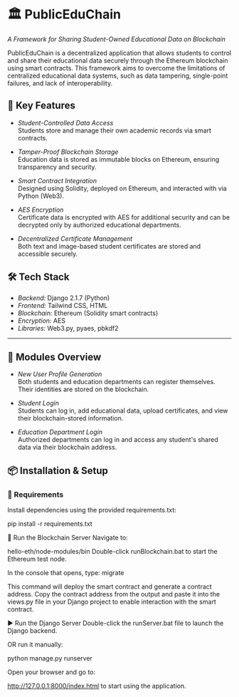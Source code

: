 # 🏛 PublicEduChain

*A Framework for Sharing Student-Owned Educational Data on Blockchain*

PublicEduChain is a decentralized application that allows students to control and share their educational data securely through the Ethereum blockchain using smart contracts. This framework aims to overcome the limitations of centralized educational data systems, such as data tampering, single-point failures, and lack of interoperability.



## 🚀 Key Features

-  *Student-Controlled Data Access*  
  Students store and manage their own academic records via smart contracts.

-  *Tamper-Proof Blockchain Storage*  
  Education data is stored as immutable blocks on Ethereum, ensuring transparency and security.

- *Smart Contract Integration*  
  Designed using Solidity, deployed on Ethereum, and interacted with via Python (Web3).

-  *AES Encryption*  
  Certificate data is encrypted with AES for additional security and can be decrypted only by authorized educational departments.

-  *Decentralized Certificate Management*  
  Both text and image-based student certificates are stored and accessible securely.



## 🛠 Tech Stack

- *Backend:* Django 2.1.7 (Python)
- *Frontend:* Tailwind CSS, HTML
- *Blockchain:* Ethereum (Solidity smart contracts)
- *Encryption:* AES
- *Libraries:* Web3.py, pyaes, pbkdf2

---

## 🧱 Modules Overview

-  *New User Profile Generation*  
  Both students and education departments can register themselves. Their identities are stored on the blockchain.

-  *Student Login*  
  Students can log in, add educational data, upload certificates, and view their blockchain-stored information.

- *Education Department Login*  
  Authorized departments can log in and access any student's shared data via their blockchain address.





## 📦 Installation & Setup

### 🧰 Requirements

Install dependencies using the provided requirements.txt:


pip install -r requirements.txt

🧪 Run the Blockchain Server
Navigate to:

hello-eth/node-modules/bin
Double-click runBlockchain.bat to start the Ethereum test node.

In the console that opens, type: migrate


This command will deploy the smart contract and generate a contract address.
Copy the contract address from the output and paste it into the views.py file in your Django project to enable interaction with the smart contract.

▶ Run the Django Server
Double-click the runServer.bat file to launch the Django backend.

OR run it manually:

python manage.py runserver

Open your browser and go to:

http://127.0.0.1:8000/index.html  to start using the application.

